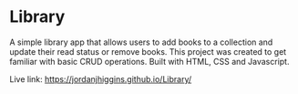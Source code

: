 # Library

A simple library app that allows users to add books to a collection and update their read status or remove books. This project was created to get familiar with basic CRUD operations. Built with HTML, CSS and Javascript.


Live link: https://jordanjhiggins.github.io/Library/
